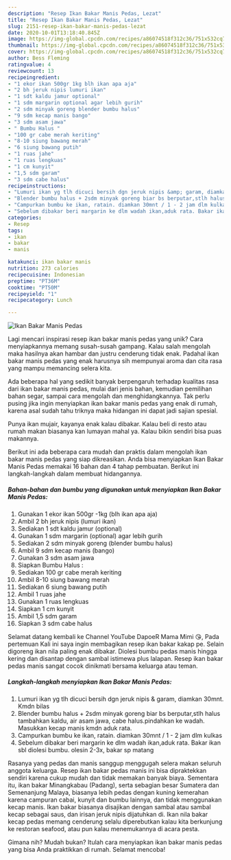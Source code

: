 ```yaml
---
description: "Resep Ikan Bakar Manis Pedas, Lezat"
title: "Resep Ikan Bakar Manis Pedas, Lezat"
slug: 2151-resep-ikan-bakar-manis-pedas-lezat
date: 2020-10-01T13:18:40.845Z
image: https://img-global.cpcdn.com/recipes/a86074518f312c36/751x532cq70/ikan-bakar-manis-pedas-foto-resep-utama.jpg
thumbnail: https://img-global.cpcdn.com/recipes/a86074518f312c36/751x532cq70/ikan-bakar-manis-pedas-foto-resep-utama.jpg
cover: https://img-global.cpcdn.com/recipes/a86074518f312c36/751x532cq70/ikan-bakar-manis-pedas-foto-resep-utama.jpg
author: Bess Fleming
ratingvalue: 4
reviewcount: 13
recipeingredient:
- "1 ekor ikan 500gr 1kg blh ikan apa aja"
- "2 bh jeruk nipis lumuri ikan"
- "1 sdt kaldu jamur optional"
- "1 sdm margarin optional agar lebih gurih"
- "2 sdm minyak goreng blender bumbu halus"
- "9 sdm kecap manis bango"
- "3 sdm asam jawa"
- " Bumbu Halus "
- "100 gr cabe merah keriting"
- "8-10 siung bawang merah"
- "6 siung bawang putih"
- "1 ruas jahe"
- "1 ruas lengkuas"
- "1 cm kunyit"
- "1,5 sdm garam"
- "3 sdm cabe halus"
recipeinstructions:
- "Lumuri ikan yg tlh dicuci bersih dgn jeruk nipis &amp; garam, diamkan 30mnt. Kmdn bilas"
- "Blender bumbu halus + 2sdm minyak goreng biar bs berputar,stlh halus tambahkan kaldu, air asam jawa, cabe halus.pindahkan ke wadah. Masukkan kecap manis kmdn aduk rata."
- "Campurkan bumbu ke ikan, ratain. diamkan 30mnt / 1 - 2 jam dlm kulkas"
- "Sebelum dibakar beri margarin ke dlm wadah ikan,aduk rata. Bakar ikan sbl diolesi bumbu. olesin 2-3x, bakar sp matang"
categories:
- Resep
tags:
- ikan
- bakar
- manis

katakunci: ikan bakar manis 
nutrition: 273 calories
recipecuisine: Indonesian
preptime: "PT36M"
cooktime: "PT50M"
recipeyield: "1"
recipecategory: Lunch

---
```



![Ikan Bakar Manis Pedas](https://img-global.cpcdn.com/recipes/a86074518f312c36/751x532cq70/ikan-bakar-manis-pedas-foto-resep-utama.jpg)

Lagi mencari inspirasi resep ikan bakar manis pedas yang unik? Cara menyiapkannya memang susah-susah gampang. Kalau salah mengolah maka hasilnya akan hambar dan justru cenderung tidak enak. Padahal ikan bakar manis pedas yang enak harusnya sih mempunyai aroma dan cita rasa yang mampu memancing selera kita.

Ada beberapa hal yang sedikit banyak berpengaruh terhadap kualitas rasa dari ikan bakar manis pedas, mulai dari jenis bahan, kemudian pemilihan bahan segar, sampai cara mengolah dan menghidangkannya. Tak perlu pusing jika ingin menyiapkan ikan bakar manis pedas yang enak di rumah, karena asal sudah tahu triknya maka hidangan ini dapat jadi sajian spesial.

Punya ikan mujair, kayanya enak kalau dibakar. Kalau beli di resto atau rumah makan biasanya kan lumayan mahal ya. Kalau bikin sendiri bisa puas makannya.


Berikut ini ada beberapa cara mudah dan praktis dalam mengolah ikan bakar manis pedas yang siap dikreasikan. Anda bisa menyiapkan Ikan Bakar Manis Pedas memakai 16 bahan dan 4 tahap pembuatan. Berikut ini langkah-langkah dalam membuat hidangannya.

<!--inarticleads1-->

##### Bahan-bahan dan bumbu yang digunakan untuk menyiapkan Ikan Bakar Manis Pedas:

1. Gunakan 1 ekor ikan 500gr -1kg (blh ikan apa aja)
1. Ambil 2 bh jeruk nipis (lumuri ikan)
1. Sediakan 1 sdt kaldu jamur (optional)
1. Gunakan 1 sdm margarin (optional) agar lebih gurih
1. Sediakan 2 sdm minyak goreng (blender bumbu halus)
1. Ambil 9 sdm kecap manis (bango)
1. Gunakan 3 sdm asam jawa
1. Siapkan  Bumbu Halus :
1. Sediakan 100 gr cabe merah keriting
1. Ambil 8-10 siung bawang merah
1. Sediakan 6 siung bawang putih
1. Ambil 1 ruas jahe
1. Gunakan 1 ruas lengkuas
1. Siapkan 1 cm kunyit
1. Ambil 1,5 sdm garam
1. Siapkan 3 sdm cabe halus


Selamat datang kembali ke Channel YouTube DapoeR Mama Mimi 😘, Pada pertemuan Kali ini saya ingin membagikan resep ikan bakar kakap pe. Selain digoreng ikan nila paling enak dibakar. Diolesi bumbu pedas manis hingga kering dan disantap dengan sambal istimewa plus lalapan. Resep ikan bakar pedas manis sangat cocok dinikmati bersama keluarga atau teman. 

<!--inarticleads2-->

##### Langkah-langkah menyiapkan Ikan Bakar Manis Pedas:

1. Lumuri ikan yg tlh dicuci bersih dgn jeruk nipis &amp; garam, diamkan 30mnt. Kmdn bilas
1. Blender bumbu halus + 2sdm minyak goreng biar bs berputar,stlh halus tambahkan kaldu, air asam jawa, cabe halus.pindahkan ke wadah. Masukkan kecap manis kmdn aduk rata.
1. Campurkan bumbu ke ikan, ratain. diamkan 30mnt / 1 - 2 jam dlm kulkas
1. Sebelum dibakar beri margarin ke dlm wadah ikan,aduk rata. Bakar ikan sbl diolesi bumbu. olesin 2-3x, bakar sp matang


Rasanya yang pedas dan manis sanggup menggugah selera makan seluruh anggota keluarga. Resep ikan bakar pedas manis ini bisa dipraktekkan sendiri karena cukup mudah dan tidak memakan banyak biaya. Sementara itu, ikan bakar Minangkabau (Padang), serta sebagian besar Sumatera dan Semenanjung Malaya, biasanya lebih pedas dengan kuning kemerahan karena campuran cabai, kunyit dan bumbu lainnya, dan tidak menggunakan kecap manis. Ikan bakar biasanya disajikan dengan sambal atau sambal kecap sebagai saus, dan irisan jeruk nipis dijatuhkan di. Ikan nila bakar kecap pedas memang cenderung selalu diperebutkan kalau kita berkunjung ke restoran seafood, atau pun kalau menemukannya di acara pesta. 

Gimana nih? Mudah bukan? Itulah cara menyiapkan ikan bakar manis pedas yang bisa Anda praktikkan di rumah. Selamat mencoba!
